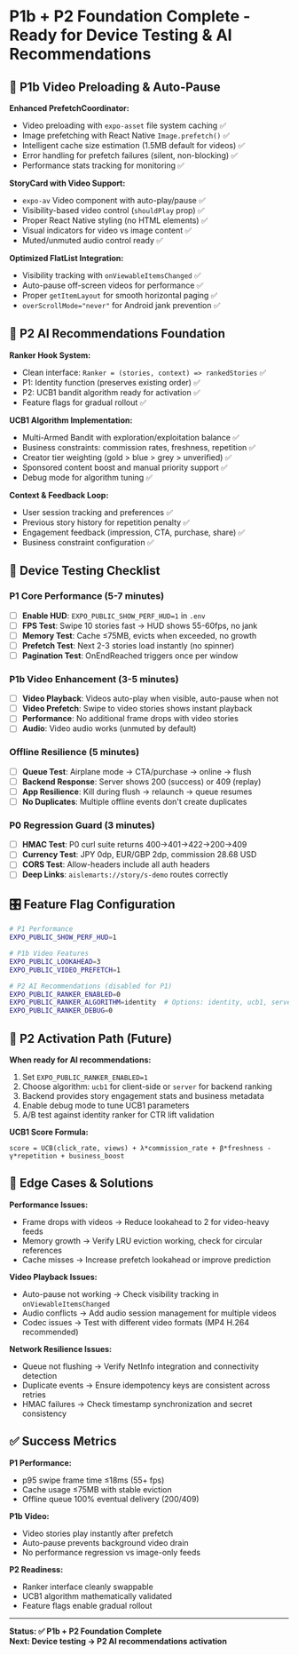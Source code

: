 # P1b + P2 Foundation Complete - Ready for Device Testing & AI Recommendations

## 🚀 P1b Video Preloading & Auto-Pause

**Enhanced PrefetchCoordinator:**
- Video preloading with `expo-asset` file system caching ✅
- Image prefetching with React Native `Image.prefetch()` ✅  
- Intelligent cache size estimation (1.5MB default for videos) ✅
- Error handling for prefetch failures (silent, non-blocking) ✅
- Performance stats tracking for monitoring ✅

**StoryCard with Video Support:**
- `expo-av` Video component with auto-play/pause ✅
- Visibility-based video control (`shouldPlay` prop) ✅
- Proper React Native styling (no HTML elements) ✅
- Visual indicators for video vs image content ✅
- Muted/unmuted audio control ready ✅

**Optimized FlatList Integration:**
- Visibility tracking with `onViewableItemsChanged` ✅
- Auto-pause off-screen videos for performance ✅
- Proper `getItemLayout` for smooth horizontal paging ✅
- `overScrollMode="never"` for Android jank prevention ✅

## 🤖 P2 AI Recommendations Foundation

**Ranker Hook System:**
- Clean interface: `Ranker = (stories, context) => rankedStories` ✅
- P1: Identity function (preserves existing order) ✅
- P2: UCB1 bandit algorithm ready for activation ✅
- Feature flags for gradual rollout ✅

**UCB1 Algorithm Implementation:**
- Multi-Armed Bandit with exploration/exploitation balance ✅
- Business constraints: commission rates, freshness, repetition ✅
- Creator tier weighting (gold > blue > grey > unverified) ✅
- Sponsored content boost and manual priority support ✅
- Debug mode for algorithm tuning ✅

**Context & Feedback Loop:**
- User session tracking and preferences ✅
- Previous story history for repetition penalty ✅
- Engagement feedback (impression, CTA, purchase, share) ✅
- Business constraint configuration ✅

## 📱 Device Testing Checklist

### P1 Core Performance (5-7 minutes)
- [ ] **Enable HUD**: `EXPO_PUBLIC_SHOW_PERF_HUD=1` in `.env`
- [ ] **FPS Test**: Swipe 10 stories fast → HUD shows 55-60fps, no jank
- [ ] **Memory Test**: Cache ≤75MB, evicts when exceeded, no growth
- [ ] **Prefetch Test**: Next 2-3 stories load instantly (no spinner)
- [ ] **Pagination Test**: OnEndReached triggers once per window

### P1b Video Enhancement (3-5 minutes)  
- [ ] **Video Playback**: Videos auto-play when visible, auto-pause when not
- [ ] **Video Prefetch**: Swipe to video stories shows instant playback
- [ ] **Performance**: No additional frame drops with video stories
- [ ] **Audio**: Video audio works (unmuted by default)

### Offline Resilience (5 minutes)
- [ ] **Queue Test**: Airplane mode → CTA/purchase → online → flush
- [ ] **Backend Response**: Server shows 200 (success) or 409 (replay)
- [ ] **App Resilience**: Kill during flush → relaunch → queue resumes
- [ ] **No Duplicates**: Multiple offline events don't create duplicates

### P0 Regression Guard (3 minutes)
- [ ] **HMAC Test**: P0 curl suite returns 400→401→422→200→409
- [ ] **Currency Test**: JPY 0dp, EUR/GBP 2dp, commission 28.68 USD
- [ ] **CORS Test**: Allow-headers include all auth headers
- [ ] **Deep Links**: `aislemarts://story/s-demo` routes correctly

## 🎛️ Feature Flag Configuration

```bash
# P1 Performance
EXPO_PUBLIC_SHOW_PERF_HUD=1

# P1b Video Features  
EXPO_PUBLIC_LOOKAHEAD=3
EXPO_PUBLIC_VIDEO_PREFETCH=1

# P2 AI Recommendations (disabled for P1)
EXPO_PUBLIC_RANKER_ENABLED=0
EXPO_PUBLIC_RANKER_ALGORITHM=identity  # Options: identity, ucb1, server
EXPO_PUBLIC_RANKER_DEBUG=0
```

## 🔄 P2 Activation Path (Future)

**When ready for AI recommendations:**
1. Set `EXPO_PUBLIC_RANKER_ENABLED=1` 
2. Choose algorithm: `ucb1` for client-side or `server` for backend ranking
3. Backend provides story engagement stats and business metadata
4. Enable debug mode to tune UCB1 parameters
5. A/B test against identity ranker for CTR lift validation

**UCB1 Score Formula:**
```
score = UCB(click_rate, views) + λ*commission_rate + β*freshness - γ*repetition + business_boost
```

## 🚨 Edge Cases & Solutions

**Performance Issues:**
- Frame drops with videos → Reduce lookahead to 2 for video-heavy feeds
- Memory growth → Verify LRU eviction working, check for circular references
- Cache misses → Increase prefetch lookahead or improve prediction

**Video Playback Issues:**
- Auto-pause not working → Check visibility tracking in `onViewableItemsChanged`
- Audio conflicts → Add audio session management for multiple videos
- Codec issues → Test with different video formats (MP4 H.264 recommended)

**Network Resilience Issues:**
- Queue not flushing → Verify NetInfo integration and connectivity detection
- Duplicate events → Ensure idempotency keys are consistent across retries
- HMAC failures → Check timestamp synchronization and secret consistency

## ✅ Success Metrics

**P1 Performance:**
- p95 swipe frame time ≤18ms (55+ fps)
- Cache usage ≤75MB with stable eviction
- Offline queue 100% eventual delivery (200/409)

**P1b Video:**
- Video stories play instantly after prefetch
- Auto-pause prevents background video drain
- No performance regression vs image-only feeds

**P2 Readiness:**
- Ranker interface cleanly swappable
- UCB1 algorithm mathematically validated  
- Feature flags enable gradual rollout

---

**Status: ✅ P1b + P2 Foundation Complete**  
**Next: Device testing → P2 AI recommendations activation**